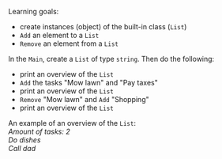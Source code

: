 Learning goals:

- create instances (object) of the built-in class (`List`)
- `Add` an element to a `List`
- `Remove` an element from a `List`

In the `Main`, create a `List` of type `string`. Then do the following:

- print an overview of the `List`
- `Add` the tasks "Mow lawn" and "Pay taxes"
- print an overview of the `List`
- `Remove` "Mow lawn" and `Add` "Shopping"
- print an overview of the `List`

An example of an overview of the `List`:  
_Amount of tasks: 2  
Do dishes  
Call dad_